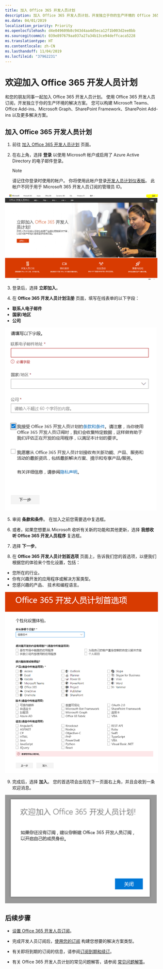 ```yaml
---
title: 加入 Office 365 开发人员计划
description: 加入 Office 365 开发人员计划，开发独立于你的生产环境的 Office 365 解决方案。
ms.date: 04/01/2019
localization_priority: Priority
ms.openlocfilehash: d4e049609b8c943d4aa4d5eca12f1b003d2ee8bb
ms.sourcegitcommit: 039e897679aa937a27a34b13ce94deffcaca5228
ms.translationtype: HT
ms.contentlocale: zh-CN
ms.lasthandoff: 11/04/2019
ms.locfileid: "37962231"
---
```

# <a name="welcome-to-the-office-365-developer-program"></a>欢迎加入 Office 365 开发人员计划

和您的朋友同事一起加入 Office 365 开发人员计划。 使用 Office 365 开发人员订阅，开发独立于你的生产环境的解决方案。 您可以构建 Microsoft Teams、Office Add-ins、Microsoft Graph、SharePoint Framework、SharePoint Add-ins 以及更多解决方案。

## <a name="join-the-office-365-developer-program"></a>加入 Office 365 开发人员计划

1. 前往 [加入 Office 365 开发人员计划](https://developer.microsoft.com/office/dev-program) 页面。 

2. 在右上角，选择 **登录** 以使用 Microsoft 帐户或启用了 Azure Active Directory 的电子邮件登录。

    > [!NOTE]
    > 请记住你登录时使用的帐户。 你将使用此帐户登录[开发人员计划仪表板](https://developer.microsoft.com/office/profile)。 此帐户不同于用于 Microsoft 365 开发人员订阅的管理员 ID。

  <img alt="Join the Office 365 Developer Program Sign-in" src="images/0-sign-in-page.png" width="700">

3. 登录后，选择 **立即加入**。

4. 在 **Office 365 开发人员计划注册** 页面，填写在线表单的以下字段：

  - **联系人电子邮件**
  - **国家/地区**
  - **公司**

  <img alt="Join the Office 365 Developer Program form" src="images/1-welcome-page.png" width="500">

5. 审阅 **条款和条件**。 在加入之前您需要选中复选框。

6. 或者，如果您想要从 Microsoft 收听有关新的功能和其他更新，选择 **我想收听 Office 365 开发人员程序** 复选框。 

7. 选择 **下一步**。

8. 在 **Office 365 开发人员计划首选项** 页面上，告诉我们您的首选项，以便我们根据您的体验来个性化设置，包括：

  - 您所在的行业。
  - 你有兴趣开发的应用程序或解决方案类型。
  - 您感兴趣的产品、 技术和编程语言。

  <img alt="Choose program preferences" src="images/2-preferences-page.png" width="600">

9. 完成后，选择 **加入**。 您的首选项会出现在下一页面右上角，并且会收到一条欢迎消息。

  <img alt="Welcome message" src="images/3-welcome-popup.png" width="500">


## <a name="next-steps"></a>后续步骤

- [设置 Office 365 开发人员订阅](office-365-developer-program-get-started.md)。 

- 完成开发人员订阅后，[使用您的订阅](build-office-365-solutions.md) 构建您想要的解决方案类型。

- 有关即将到期的订阅的信息，请参阅[订阅到期和续订](subscription-expiration-and-renewal.md)。

- 有关 Office 365 开发人员计划的常见问题解答，请参阅 [常见问题解答](office-365-developer-program-faq.md)。


